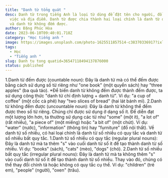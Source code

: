 ```yaml
---
title: "Danh từ tổng quát "
desc: Danh từ trong tiếng Anh là loại từ dùng để đặt tên cho người, đồ vật, sự
  việc và địa điểm. Danh từ được chia thành hai loại chính là danh từ đếm được
  và danh từ không đếm được.
author: Đặng Phúc Hòa
date: 2023-06-10T09:40:01.718Z
category: "Học tiếng anh "
image: https://images.unsplash.com/photo-1625511857514-c38370336917?ixlib=rb-4.0.3&ixid=M3wxMjA3fDB8MHxwaG90by1wYWdlfHx8fGVufDB8fHx8fA%3D%3D&auto=format&fit=crop&w=1163&q=80
tags:
  - Học
  - "Tiếng anh "
slug: Danh tu tong quatid=36547118494137876000
status: published
---
```

1.Danh từ đếm được (countable noun): Đây là danh từ mà có thể đếm được bằng cách sử dụng số từ riêng như "one book" (một quyển sách) hay "three apples" (ba quả táo). 
*Để biến danh từ không đếm được thành đếm được, ta sử dụng công thức "danh từ chỉ định lượng + danh từ".
Ví dụ: "a cup of coffee" (một cốc cà phê) hay "two slices of bread" (hai lát bánh mì).
2.Danh từ không đếm được (uncountable noun): Đây là danh từ không thể đếm được theo số từ riêng. Chúng chỉ được sử dụng ở dạng số ít. Để diễn đạt một lượng lớn hơn, ta thường sử dụng các từ như "some" (một ít), "a lot of" (rất nhiều), "a piece of" (một miếng) hoặc "a bit of" (một chút).
Ví dụ: "water" (nước), "information" (thông tin) hay "furniture" (đồ nội thất).
Về danh từ số nhiều, có hai loại chính là danh từ số nhiều có quy tắc và danh từ số nhiều bất quy tắc.
1.Danh từ số nhiều có quy tắc (regular plural nouns): Đây là danh từ mà ta thêm "s" vào cuối danh từ số ít để tạo thành danh từ số nhiều.
Ví dụ: "books" (sách), "cats" (mèo), "dogs" (chó).
2.Danh từ số nhiều bất quy tắc (irregular plural nouns): Đây là danh từ mà ta không thêm "s" vào cuối danh từ số ít để tạo thành danh từ số nhiều. Thay vào đó, chúng có thể thay đổi chính tả hoặc không có quy tắc cụ thể.
Ví dụ: "children" (trẻ em), "people" (người), "oxen" (trâu).